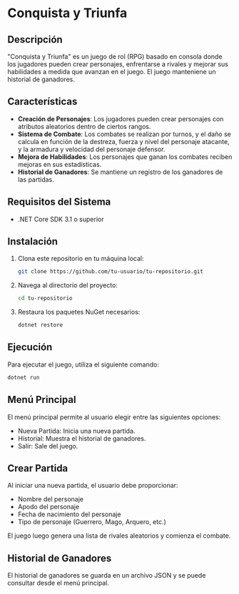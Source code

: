 # Conquista y Triunfa

## Descripción

"Conquista y Triunfa" es un juego de rol (RPG) basado en consola donde los jugadores pueden crear personajes, enfrentarse a rivales y mejorar sus habilidades a medida que avanzan en el juego. El juego manteniene un historial de ganadores.

## Características

- **Creación de Personajes**: Los jugadores pueden crear personajes con atributos aleatorios dentro de ciertos rangos.
- **Sistema de Combate**: Los combates se realizan por turnos, y el daño se calcula en función de la destreza, fuerza y nivel del personaje atacante, y la armadura y velocidad del personaje defensor.
- **Mejora de Habilidades**: Los personajes que ganan los combates reciben mejoras en sus estadísticas.
- **Historial de Ganadores**: Se mantiene un registro de los ganadores de las partidas.

## Requisitos del Sistema

- .NET Core SDK 3.1 o superior

## Instalación

1. Clona este repositorio en tu máquina local:

   ```bash
   git clone https://github.com/tu-usuario/tu-repositorio.git
   ```

2. Navega al directorio del proyecto:

   ```bash
   cd tu-repositorio
   ```

3. Restaura los paquetes NuGet necesarios:

   ```bash
   dotnet restore
   ```

## Ejecución

Para ejecutar el juego, utiliza el siguiente comando:

```bash
dotnet run
```

## Menú Principal

El menú principal permite al usuario elegir entre las siguientes opciones:

- Nueva Partida: Inicia una nueva partida.
- Historial: Muestra el historial de ganadores.
- Salir: Sale del juego.

## Crear Partida

Al iniciar una nueva partida, el usuario debe proporcionar:

- Nombre del personaje
- Apodo del personaje
- Fecha de nacimiento del personaje
- Tipo de personaje (Guerrero, Mago, Arquero, etc.)

El juego luego genera una lista de rivales aleatorios y comienza el combate.

## Historial de Ganadores

El historial de ganadores se guarda en un archivo JSON y se puede consultar desde el menú principal.
